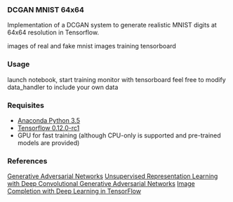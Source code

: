 ### DCGAN MNIST 64x64

Implementation of a DCGAN system to generate realistic MNIST digits at 64x64 resolution in Tensorflow. 

images of real and fake mnist
images training tensorboard

### Usage

launch notebook, start training
monitor with tensorboard
feel free to modify data_handler to include your own data

### Requisites

- [Anaconda Python 3.5](https://www.continuum.io/downloads)
- [Tensorflow 0.12.0-rc1](https://www.tensorflow.org/)
- GPU for fast training (although CPU-only is supported and pre-trained models are provided)

### References

[Generative Adversarial Networks](http://arxiv.org/abs/1406.2661)
[Unsupervised Representation Learning with Deep Convolutional Generative Adversarial Networks](http://arxiv.org/abs/1511.06434)
[Image Completion with Deep Learning in TensorFlow](http://bamos.github.io/2016/08/09/deep-completion/)



